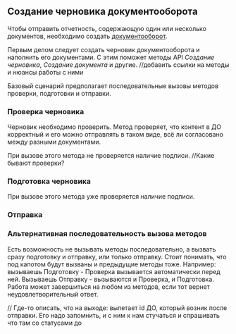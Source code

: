 ## Создание черновика документооборота
Чтобы отправить отчетность, содержающую один или несколько документов, необходимо создать [документооборот](https://github.com/eugenialobanova/test-repo/blob/master/README.md#%D0%A2%D0%B5%D1%80%D0%BC%D0%B8%D0%BD%D0%BE%D0%BB%D0%BE%D0%B3%D0%B8%D1%8F).

Первым делом следует создать черновик документооборота и наполнить его документами.
С этим поможет методы API *Создание черновика*, *Cоздание документа* и другие.
//добавить ссылки на методы и нюансы работы с ними



Базовый сценарий предполагает последовательные вызовы методов проверки, подготовки и отправки.

### Проверка черновика
 Черновик необходимо проверить. Метод проверяет, что контент в ДО корректный и его можно отправлять в таком виде, всё ли согласовано между разными документами.

При вызове этого метода не проверяется наличие подписи.
//Какие бывают проверки?

### Подготовка черновика

При вызове этого метода уже проверяется наличие подписи.

### Отправка

### Альтернативная последовательность вызова методов
Есть возможность не вызывать методы последовательно, а вызвать сразу подготовку и отправку, или только отправку. Стоит понимать, что под капотом будут вызваны и предыдущие методы тоже. Например: вызываешь Подготовку - Проверка вызывается автоматически перед ней. Вызываешь Отправку - вызываются и Проверка, и Подготовка.
Работа может завершиться на любом из методов, если тот вернет неудовлетворительный ответ.



// Где-то описать, что на выходе: вылетает id ДО, который возник после отправки. Его надо запомнить, и с ним к нам стучаться и спрашивать что там со статусами до
